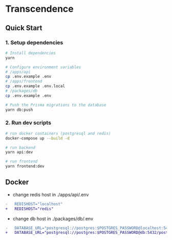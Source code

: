 # Transcendence
## Quick Start

### 1. Setup dependencies

```bash
# Install dependencies
yarn

# Configure environment variables
# /apps/api
cp .env.example .env
# /apps/frontend
cp .env.example .env.local
# /packages/db
cp .env.example .env

# Push the Prisma migrations to the database
yarn db:push
```

### 2. Run dev scripts
```bash
# run docker containers (postgresql and redis)
docker-compose up --build -d

# run backend
yarn api:dev

# run frontend
yarn frontend:dev
```

## Docker
- change redis host in ./apps/api/.env
```diff
-   REDISHOST="localhost"
+   REDISHOST="redis"
```
- change db host in ./packages/db/.env
```diff
-   DATABASE_URL="postgresql://postgres:$POSTGRES_PASSWORD@localhost:5432/postgres"
+   DATABASE_URL="postgresql://postgres:$POSTGRES_PASSWORD@db:5432/postgres"
```
